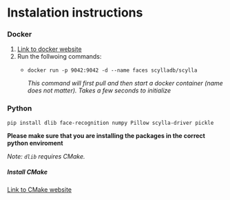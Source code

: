 # Instalation instructions
### Docker 
1. [Link to docker website](https://www.docker.com)
2. Run the follwoing commands:
   - `docker run -p 9042:9042 -d --name faces scylladb/scylla`

     *This command will first pull and then start a docker container (name does not matter). Takes a few seconds to initialize*

### Python 
`pip install dlib face-recognition numpy Pillow scylla-driver pickle`

**Please make sure that you are installing the packages in the correct python enviroment**

*Note: `dlib` requires CMake.*

##### Install CMake
[Link to CMake website](https://cmake.org)

     
